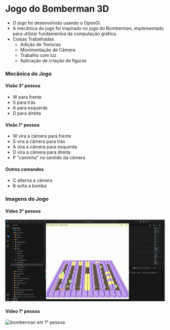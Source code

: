 # Jogo do Bomberman 3D

 - O jogo foi desenvolvido usando o OpenGl.
 - A mecânica do jogo foi inspirado no jogo do Bomberman, implementado para utilizar fundamentos da computação gráfica.
 - Coisas Trabalhadas
    - Adição de Texturas
    - Movimentação de Câmera
    - Trabalho com luz
    - Aplicação de criação de figuras
### Mecânica do Jogo

#### Visão 3° pessoa
 - W para frente
 - S para trás
 - A para esquerda
 - D para direita

#### Visão 1° pessoa
 - W vira a câmera para frente
 - S vira a câmera para trás
 - A vira a câmera para esquerda
 - D vira a câmera para direita
 - P "caminha" no sentido da câmera


#### Outros comandos
 - C alterna a câmera
 - B solta a bomba


### Imagens do Jogo

#### Vídeo 3° pessoa
![bomberman em 1° pessoa](./videos/video_bomberman.gif)

#### Vídeo 1° pessoa
![bomberman em 1° pessoa](./videos/video_bomberman_visao_camera.gif)
